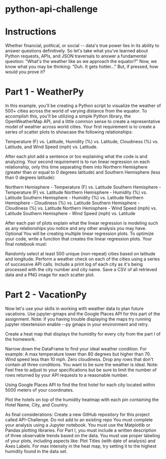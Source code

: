 # python-api-challenge

# Instructions
Whether financial, political, or social -- data's true power lies in its ability to answer questions definitively. So let's take what you've learned about Python requests, APIs, and JSON traversals to answer a fundamental question: "What's the weather like as we approach the equator?"
Now, we know what you may be thinking: "Duh. It gets hotter..."
But, if pressed, how would you prove it?

# Part 1 - WeatherPy
In this example, you'll be creating a Python script to visualize the weather of 500+ cities across the world of varying distance from the equator. To accomplish this, you'll be utilizing a simple Python library, the OpenWeatherMap API, and a little common sense to create a representative model of weather across world cities.
Your first requirement is to create a series of scatter plots to showcase the following relationships:

Temperature (F) vs. Latitude,
Humidity (%) vs. Latitude,
Cloudiness (%) vs. Latitude,
and Wind Speed (mph) vs. Latitude.

After each plot add a sentence or too explaining what the code is and analyzing.
Your second requirement is to run linear regression on each relationship, only this time separating them into Northern Hemisphere (greater than or equal to 0 degrees latitude) and Southern Hemisphere (less than 0 degrees latitude):

Northern Hemisphere - Temperature (F) vs. Latitude
Southern Hemisphere - Temperature (F) vs. Latitude
Northern Hemisphere - Humidity (%) vs. Latitude
Southern Hemisphere - Humidity (%) vs. Latitude
Northern Hemisphere - Cloudiness (%) vs. Latitude
Southern Hemisphere - Cloudiness (%) vs. Latitude
Northern Hemisphere - Wind Speed (mph) vs. Latitude
Southern Hemisphere - Wind Speed (mph) vs. Latitude

After each pair of plots explain what the linear regression is modeling such as any relationships you notice and any other analysis you may have.
Optional You will be creating multiple linear regression plots. To optimize your code, write a function that creates the linear regression plots.
Your final notebook must:

Randomly select at least 500 unique (non-repeat) cities based on latitude and longitude.
Perform a weather check on each of the cities using a series of successive API calls.
Include a print log of each city as it's being processed with the city number and city name.
Save a CSV of all retrieved data and a PNG image for each scatter plot.

# Part 2 - VacationPy
Now let's use your skills in working with weather data to plan future vacations. Use jupyter-gmaps and the Google Places API for this part of the assignment.
Note: if you having trouble displaying the maps try running jupyter nbextension enable --py gmaps in your environment and retry.

Create a heat map that displays the humidity for every city from the part I of the homework.

Narrow down the DataFrame to find your ideal weather condition. For example:
    A max temperature lower than 80 degrees but higher than 70.
    Wind speed less than 10 mph.
    Zero cloudiness.
    Drop any rows that don't contain all three conditions. You want to be sure the weather is ideal.
Note: Feel free to adjust to your specifications but be sure to limit the number of rows returned by your API requests to a reasonable number.

Using Google Places API to find the first hotel for each city located within 5000 meters of your coordinates.

Plot the hotels on top of the humidity heatmap with each pin containing the Hotel Name, City, and Country.

As final considerations:
    Create a new GitHub repository for this project called API-Challenge. Do not add to an existing repo
    You must complete your analysis using a Jupyter notebook.
    You must use the Matplotlib or Pandas plotting libraries.
    For Part I, you must include a written description of three observable trends based on the data.
    You must use proper labeling of your plots, including aspects like: Plot Titles (with date of analysis) and Axes Labels.
    For max intensity in the heat map, try setting it to the highest humidity found in the data set.
